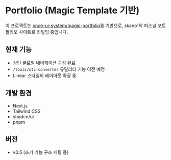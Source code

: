 # Portfolio (Magic Template 기반)

이 프로젝트는 [once-ui-system/magic-portfolio](https://github.com/once-ui-system/magic-portfolio)를 기반으로,
skano1의 퍼스널 포트폴리오 사이트로 리빌딩 중입니다.

## 현재 기능
- 상단 글로벌 네비게이션 구성 완료
- `/tools/utc-converter` 유틸리티 기능 이전 예정
- Linear 스타일의 레이아웃 확장 중

## 개발 환경
- Next.js
- Tailwind CSS
- shadcn/ui
- pnpm

## 버전
- v0.5 (초기 기능 구조 세팅 중)
